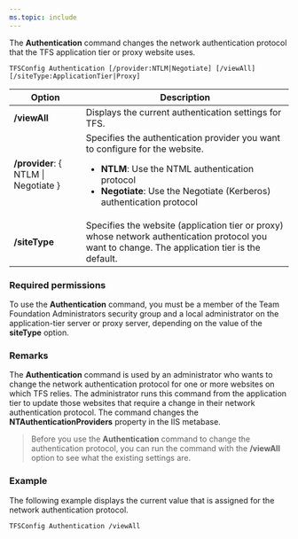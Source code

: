 ```yaml
---
ms.topic: include
---
```


The **Authentication** command changes the network authentication protocol that the TFS application tier or proxy website uses.

	TFSConfig Authentication [/provider:NTLM|Negotiate] [/viewAll] [/siteType:ApplicationTier|Proxy]

<table>
	<thead>
		<tr>
			<th>Option</th>
			<th>Description</th>
		</tr>
	</thead>
	<tbody>
		<tr>
			<td><strong>/viewAll</strong></td>
			<td>Displays the current authentication settings for TFS.</td>
		</tr>
		<tr>
			<td><strong>/provider</strong>: { NTLM | Negotiate }</td>
			<td>Specifies the authentication provider you want to configure for the website.
				<ul>
                    <li><strong>NTLM</strong>: Use the NTML authentication protocol</li>
                    <li><strong>Negotiate</strong>: Use the Negotiate (Kerberos) authentication protocol</li>
				</ul>
			</td>
		</tr>
		<tr>
			<td><strong>/siteType</strong></td>
			<td>Specifies the website (application tier or proxy) whose network authentication protocol you want to change. The application tier is the default.</td>
		</tr>
	</tbody>
</table>

### Required permissions

To use the **Authentication** command, you must be a member of the Team Foundation Administrators security group 
and a local administrator on the application-tier server or proxy server, depending on the value of the **siteType**
option. 

### Remarks

The **Authentication** command is used by an administrator who wants to change the network authentication protocol for one or more websites on which TFS relies.
The administrator runs this command from the application tier to update those websites that require a change in their network authentication protocol.
The command changes the **NTAuthenticationProviders** property in the IIS metabase.

> Before you use the <strong>Authentication</strong> command to change the authentication protocol, you can run the command with the <strong>/viewAll</strong> option to see what the existing settings are.

### Example

The following example displays the current value that is assigned for the network authentication protocol.

    TFSConfig Authentication /viewAll
